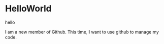 # HelloWorld
hello

I am a new member of Github. This time, I want to use github to manage my code.
